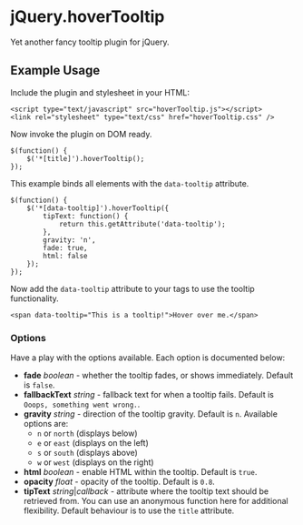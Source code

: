 jQuery.hoverTooltip
===============

Yet another fancy tooltip plugin for jQuery.

Example Usage
-------------

Include the plugin and stylesheet in your HTML:

    <script type="text/javascript" src="hoverTooltip.js"></script>
    <link rel="stylesheet" type="text/css" href="hoverTooltip.css" />

Now invoke the plugin on DOM ready. 

    $(function() {
        $('*[title]').hoverTooltip();
    });

This example binds all elements with the `data-tooltip` attribute.

    $(function() {
        $('*[data-tooltip]').hoverTooltip({
            tipText: function() {
                return this.getAttribute('data-tooltip');
            },
            gravity: 'n',
            fade: true,
            html: false
        });
    });
    
Now add the `data-tooltip` attribute to your tags to use the tooltip functionality.

    <span data-tooltip="This is a tooltip!">Hover over me.</span>
    
### Options
Have a play with the options available. Each option is documented below:
- **fade** _boolean_ - whether the tooltip fades, or shows immediately. Default is `false`.
- **fallbackText** _string_ - fallback text for when a tooltip fails. Default is `Ooops, something went wrong.`.
- **gravity** _string_ - direction of the tooltip gravity. Default is `n`. Available options are:
  - `n` or `north` (displays below)
  - `e` or `east` (displays on the left)
  - `s` or `south` (displays above)
  - `w` or `west` (displays on the right)
- **html** _boolean_ - enable HTML within the tooltip. Default is `true`.
- **opacity** _float_ - opacity of the tooltip. Default is `0.8`.
- **tipText** _string_|_callback_ - attribute where the tooltip text should be retrieved from. You can use an anonymous function here for additional flexibility. Default behaviour is to use the `title` attribute.